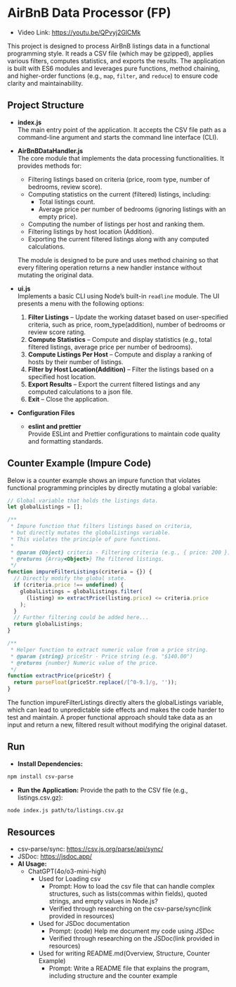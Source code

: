 # AirBnB Data Processor (FP)
- Video Link: https://youtu.be/QPvyj2GlCMk

This project is designed to process AirBnB listings data in a functional programming style. It reads a CSV file (which may be gzipped), applies various filters, computes statistics, and exports the results. The application is built with ES6 modules and leverages pure functions, method chaining, and higher-order functions (e.g., `map`, `filter`, and `reduce`) to ensure code clarity and maintainability.

## Project Structure

- **index.js**  
  The main entry point of the application. It accepts the CSV file path as a command-line argument and starts the command line interface (CLI).

- **AirBnBDataHandler.js**  
  The core module that implements the data processing functionalities. It provides methods for:
  - Filtering listings based on criteria (price, room type, number of bedrooms, review score).
  - Computing statistics on the current (filtered) listings, including:
    - Total listings count.
    - Average price per number of bedrooms (ignoring listings with an empty price).
  - Computing the number of listings per host and ranking them.
  - Filtering listings by host location (Addition).
  - Exporting the current filtered listings along with any computed calculations.
  
  The module is designed to be pure and uses method chaining so that every filtering operation returns a new handler instance without mutating the original data.

- **ui.js**  
  Implements a basic CLI using Node’s built-in `readline` module. The UI presents a menu with the following options:
  1. **Filter Listings** – Update the working dataset based on user-specified criteria, such as price, room_type(addition), number of bedrooms or review score rating.
  2. **Compute Statistics** – Compute and display statistics (e.g., total filtered listings, average price per number of bedrooms).
  3. **Compute Listings Per Host** – Compute and display a ranking of hosts by their number of listings.
  4. **Filter by Host Location(Addition)** – Filter the listings based on a specified host location.
  5. **Export Results** – Export the current filtered listings and any computed calculations to a json file.
  6. **Exit** – Close the application.
  
- **Configuration Files**
  - **eslint and prettier**  
    Provide ESLint and Prettier configurations to maintain code quality and formatting standards.


## Counter Example (Impure Code)

Below is a counter example shows an impure function that violates functional programming principles by directly mutating a global variable:

```js
// Global variable that holds the listings data.
let globalListings = [];

/**
 * Impure function that filters listings based on criteria,
 * but directly mutates the globalListings variable.
 * This violates the principle of pure functions.
 *
 * @param {Object} criteria - Filtering criteria (e.g., { price: 200 }).
 * @returns {Array<Object>} The filtered listings.
 */
function impureFilterListings(criteria = {}) {
  // Directly modify the global state.
  if (criteria.price !== undefined) {
    globalListings = globalListings.filter(
      (listing) => extractPrice(listing.price) <= criteria.price
    );
  }
  // Further filtering could be added here...
  return globalListings;
}

/**
 * Helper function to extract numeric value from a price string.
 * @param {string} priceStr - Price string (e.g. "$140.00")
 * @returns {number} Numeric value of the price.
 */
function extractPrice(priceStr) {
  return parseFloat(priceStr.replace(/[^0-9.]/g, ''));
}
```
The function impureFilterListings directly alters the globalListings variable, which can lead to unpredictable side effects and makes the code harder to test and maintain. A proper functional approach should take data as an input and return a new, filtered result without modifying the original dataset.


## Run
- **Install Dependencies:**
```bash
npm install csv-parse
```
- **Run the Application:**
Provide the path to the CSV file (e.g., listings.csv.gz):
```bash
node index.js path/to/listings.csv.gz
```

## Resources
  - csv-parse/sync: https://csv.js.org/parse/api/sync/
  - JSDoc: https://jsdoc.app/
  - **AI Usage:**
    - ChatGPT(4o/o3-mini-high)
      - Used for Loading csv
        - Prompt: How to load the csv file that can handle complex structures, such as lists(commas within fields), quoted strings, and empty values in Node.js?
        - Verified through researching on the csv-parse/sync(link provided in resources)
      - Used for JSDoc documentation
        - Prompt: (code) Help me document my code using JSDoc
        - Verified through researching on the JSDoc(link provided in resources)
      - Used for writing README.md(Overview, Structure, Counter Example)
        - Prompt: Write a README file that explains the program, including structure and the counter example
